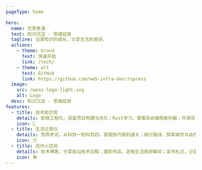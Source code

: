 ```yaml
---
pageType: home

hero:
  name: 文思泉涌
  text: 知识沉淀 · 思维绽放
  tagline: 记录知识的成长，分享生活的美好。  
  actions:
    - theme: brand
      text: 快速开始
      link: /tech/
    - theme: alt
      text: GitHub
      link: https://github.com/web-infra-dev/rspress
  image:
    src: /wens-logo-light.svg
    alt: Logo
  desc: 知识沉淀 · 思维绽放
features:
  - title: 技术知识库
    details: 前端工程化，涵盖项目构建与优化；Rust学习，掌握系统编程新利器；开源项目实战，积累开发经验。
    icon: 🎨
  - title: 生活记录仪
    details: 驾照考试，从科目一到科目四，掌握技巧顺利通关；骑行路线，探索城市与自然之美；健康管理，保持身心活力。
    icon: 📦
  - title: 创作小空间
    details: 技术博客，分享前沿技术见解；摄影作品，定格生活美好瞬间；读书札记，记录阅读感悟与收获。
    icon: 🛠️
---
```

